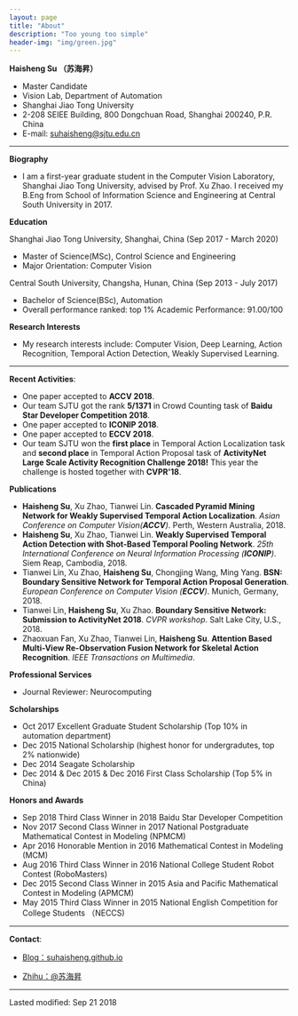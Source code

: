 ```yaml
---
layout: page
title: "About"
description: "Too young too simple"
header-img: "img/green.jpg"
---
```


**Haisheng Su （苏海昇）**
- Master Candidate
- Vision Lab, Department of Automation
- Shanghai Jiao Tong University
- 2-208 SEIEE Building, 800 Dongchuan Road, Shanghai 200240, P.R. China
- E-mail: suhaisheng@sjtu.edu.cn

---

**Biography**
- I am a first-year graduate student in the Computer Vision Laboratory, Shanghai Jiao Tong University, advised by Prof. Xu Zhao. I received my B.Eng from School of Information Science and Engineering at Central South University in 2017.

**Education**

Shanghai Jiao Tong University, Shanghai, China (Sep 2017 - March 2020)
- Master of Science(MSc), Control Science and Engineering
- Major Orientation: Computer Vision

Central South University, Changsha, Hunan, China (Sep 2013 - July 2017)
- Bachelor of Science(BSc), Automation
- Overall performance ranked: top 1%   Academic Performance: 91.00/100

**Research Interests**
- My research interests include: Computer Vision, Deep Learning, Action Recognition, Temporal Action Detection, Weakly Supervised Learning.

---

**Recent Activities**:
- One paper accepted to **ACCV 2018**.
- Our team SJTU got the rank **5/1371** in Crowd Counting task of **Baidu Star Developer Competition 2018**.
- One paper accepted to **ICONIP 2018**.
- One paper accepted to **ECCV 2018**.
- Our team SJTU won the **first place** in Temporal Action Localization task and **second place** in Temporal Action Proposal task of **ActivityNet Large Scale Activity Recognition Challenge 2018!** This year the challenge is hosted together with **CVPR'18**.

**Publications**
- **Haisheng Su**, Xu Zhao, Tianwei Lin. **Cascaded Pyramid Mining Network for Weakly Supervised Temporal Action Localization**. *Asian Conference on Computer Vision(**ACCV**)*. Perth, Western Australia, 2018.
- **Haisheng Su**, Xu Zhao, Tianwei Lin. **Weakly Supervised Temporal Action Detection with Shot-Based Temporal Pooling Network**. *25th International Conference on Neural Information Processing (**ICONIP**)*. Siem Reap, Cambodia, 2018.
- Tianwei Lin, Xu Zhao, **Haisheng Su**, Chongjing Wang, Ming Yang. **BSN: Boundary Sensitive Network for Temporal Action Proposal Generation**. *European Conference on Computer Vision (**ECCV**)*. Munich, Germany, 2018. 
- Tianwei Lin, **Haisheng Su**, Xu Zhao. **Boundary Sensitive Network: Submission to ActivityNet 2018**. *CVPR workshop*. Salt Lake City, U.S., 2018.
- Zhaoxuan Fan, Xu Zhao, Tianwei Lin, **Haisheng Su**. **Attention Based Multi-View Re-Observation Fusion Network for Skeletal Action Recognition**. *IEEE Transactions on Multimedia*.

**Professional Services**
- Journal Reviewer: Neurocomputing

**Scholarships**
- Oct 2017 Excellent Graduate Student Scholarship (Top 10% in automation department)
- Dec 2015 National Scholarship (highest honor for undergradutes, top 2% nationwide)
- Dec 2014 Seagate Scholarship
- Dec 2014 & Dec 2015 & Dec 2016 First Class Scholarship (Top 5% in China)

**Honors and Awards**
- Sep 2018 Third Class Winner in 2018 Baidu Star Developer Competition
- Nov 2017 Second Class Winner in 2017 National Postgraduate Mathematical Contest in Modeling (NPMCM)
- Apr 2016 Honorable Mention in 2016 Mathematical Contest in Modeling (MCM)
- Aug 2016 Third Class Winner in 2016 National College Student Robot Contest (RoboMasters)
- Dec 2015 Second Class Winner in 2015 Asia and Pacific Mathematical Contest in Modeling (APMCM)
- May 2015 Third Class Winner in 2015 National English Competition for College Students （NECCS)

---

**Contact**:

- [Blog：suhaisheng.github.io](suhaisheng.github.io)

- [Zhihu：@苏海昇](https://www.zhihu.com/people/sjtushs)

---
Lasted modified: Sep 21 2018






